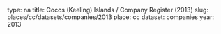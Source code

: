 type: na
title: Cocos (Keeling) Islands / Company Register (2013)
slug: places/cc/datasets/companies/2013
place: cc
dataset: companies
year: 2013
